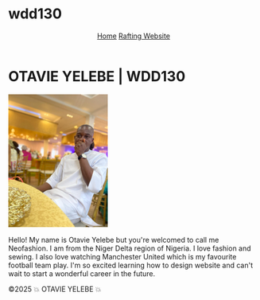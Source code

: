 # wdd130
<!DOCTYPE html>
<html lang="en-US>
  <head>
    <meta charset=" utf-8">
<meta name="viewport" content="width=device-width,initial-scale=1.0">
<title>OTAVIE YELEBE | WDD 130</title>
</head>
<body>
  <header>
    <nav>
      <a href="#">Home</a>
      <a href="wwr/">Rafting Website</a>
    </nav>
  </header>
  <main>
    <h1>OTAVIE YELEBE | WDD130</h1>
    <img src="images/profile.jpg" alt="profile picture" width="200">
    <p>Hello! My name is Otavie Yelebe but you're welcomed to call me Neofashion. I am from the Niger Delta region
      of Nigeria. I love fashion and sewing. I also love watching Manchester United which is my favourite football
      team play. I'm so excited learning how to design website and can't wait to start a wonderful career in the
      future.</p>
  </main>
  <footer>
    <p>©2025 💥 OTAVIE YELEBE 💥</p>
  </footer>
</body>

</html>
